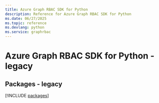 ```yaml
---
title: Azure Graph RBAC SDK for Python
description: Reference for Azure Graph RBAC SDK for Python
ms.date: 06/27/2025
ms.topic: reference
ms.devlang: python
ms.service: graphrbac
---
```

# Azure Graph RBAC SDK for Python - legacy
## Packages - legacy
[!INCLUDE [packages](graph-rbac-index.md)]